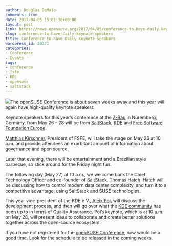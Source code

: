 ```yaml
---
author: Douglas DeMaio
comments: true
date: 2017-04-05 15:01:30+00:00
layout: post
link: https://news.opensuse.org/2017/04/05/conference-to-have-daily-keynote-speakers/
slug: conference-to-have-daily-keynote-speakers
title: Conference to have Daily Keynote Speakers
wordpress_id: 20371
categories:
- Conference
- Events
tags:
- conference
- fsfe
- KDE
- opensuse
- saltstack
---
```


![](https://events.opensuse.org/system/conferences/logos/000/000/040/original/osc17final.png)The [openSUSE Conference](https://events.opensuse.org/) is about seven weeks away and this year will again have high-quality keynote speakers.

Keynote speakers for this year’s conference at the [Z-Bau](//z-bau.com/) in Nuremberg, Germany, from May 26 - 28 will be from [SaltStack](https://saltstack.com/), [KDE](https://www.kde.org/) and [Free Software Foundation Europe](https://fsfe.org/index.en.html). 

[Matthias Kirschner](https://fsfe.org/about/kirschner/kirschner.en.html), President of FSFE, will take the stage on May 26 at 10 a.m. and provide attendees an exorbitant amount of information about governance and open source.

Later that evening, there will be entertainment and a Brazilian style barbecue, so stick around for the Friday night fun.

The following day (May 27) at 10 a.m., we welcome back the Chief Technology Officer and co-founder of [SaltStack](https://saltstack.com/), [Thomas Hatch](https://saltstack.com/leadership/). Hatch will be discussing how to control modern data center complexity, and turn it to a competitive advantage, using SaltStack and SUSE technologies.

This year vice-president of the KDE e.V., [Aleix Pol](https://ev.kde.org/corporate/board.php), will discuss the development process, and then will go over what the [KDE community](https://www.kde.org/community/) has been up to in terms of Quality Assurance. Pol’s keynote, which is at 10 a.m. on May 28, will present ideas to collaborate and create better solutions together across the open-source ecosystem.

If you have not registered for the [openSUSE Conference](https://events.opensuse.org/), now would be a good time. Look for the schedule to be released in the coming weeks.
